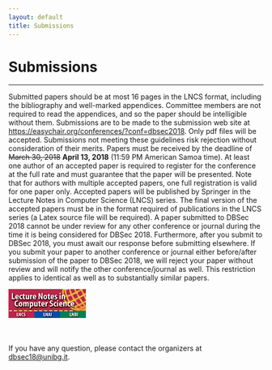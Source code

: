 ```yaml
---
layout: default
title: Submissions
---
```


# Submissions

--------------------------------------------------------------------------------

Submitted papers should be at most 16 pages in the LNCS format,
including the bibliography and well-marked appendices. Committee
members are not required to read the appendices, and so the paper
should be intelligible without them. Submissions are to be made to the
submission web site at
<https://easychair.org/conferences/?conf=dbsec2018>. Only pdf files will
be accepted.  Submissions not meeting these guidelines risk rejection
without consideration of their merits. Papers must be received by the
deadline of ~~March 30, 2018~~ **April 13, 2018** (11:59 PM American
Samoa time).  At least one author of an accepted paper is required to
register for the conference at the full rate and must guarantee that the
paper will be presented. Note that for authors with multiple accepted
papers, one full registration is valid for one paper only. Accepted
papers will be published by Springer in the Lecture Notes in Computer
Science (LNCS) series. The final version of the accepted papers must be
in the format required of publications in the LNCS series (a Latex
source file will be required).  A paper submitted to DBSec 2018 cannot
be under review for any other conference or journal during the time it
is being considered for DBSec 2018. Furthermore, after you submit to
DBSec 2018, you must await our response before submitting elsewhere. If
you submit your paper to another conference or journal either
before/after submission of the paper to DBSec 2018, we will reject your
paper without review and will notify the other conference/journal as
well. This restriction applies to identical as well as to substantially
similar papers.

[![Springer LNCS Logo](/assets/LNCS.jpg)](https://www.springer.com/it/computer-science/lncs/conference-proceedings-guidelines)

<br><br>
If you have any question, please contact the organizers at
[dbsec18@unibg.it](mailto:dbsec18@unibg.it).
